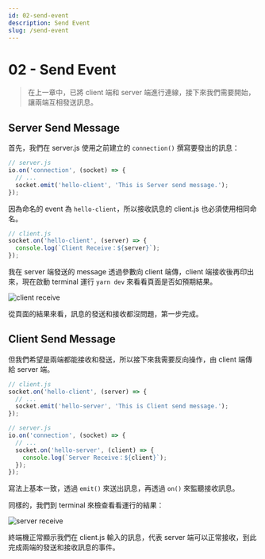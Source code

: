 ```yaml
---
id: 02-send-event
description: Send Event
slug: /send-event
---
```


# 02 - Send Event

> 在上一章中，已將 client 端和 server 端進行連線，接下來我們需要開始，讓兩端互相發送訊息。

## Server Send Message

首先，我們在 server.js 使用之前建立的 `connection()` 撰寫要發出的訊息：

```javascript
// server.js
io.on('connection', (socket) => {
  // ...
  socket.emit('hello-client', 'This is Server send message.');
});
```

因為命名的 event 為 `hello-client`，所以接收訊息的 client.js 也必須使用相同命名。

```javascript
// client.js
socket.on('hello-client', (server) => {
  console.log(`Client Receive：${server}`);
});
```

我在 server 端發送的 message 透過參數向 client 端傳，client 端接收後再印出來，現在啟動 terminal 運行 `yarn dev` 來看看頁面是否如預期結果。

![client receive](https://i.imgur.com/OHEWmZh.png)

從頁面的結果來看，訊息的發送和接收都沒問題，第一步完成。

## Client Send Message

但我們希望是兩端都能接收和發送，所以接下來我需要反向操作，由 client 端傳給 server 端。

```javascript
// client.js
socket.on('hello-client', (server) => {
  // ...
  socket.emit('hello-server', 'This is Client send message.');
});
```

```javascript
// server.js
io.on('connection', (socket) => {
  // ...
  socket.on('hello-server', (client) => {
    console.log(`Server Receive：${client}`);
  });
});
```

寫法上基本一致，透過 `emit()` 來送出訊息，再透過 `on()` 來監聽接收訊息。

同樣的，我們到 terminal 來檢查看看運行的結果：

![server receive](https://i.imgur.com/nuR1ejd.png)

終端機正常顯示我們在 client.js 輸入的訊息，代表 server 端可以正常接收，到此完成兩端的發送和接收訊息的事件。
